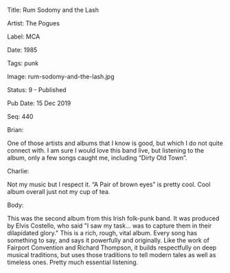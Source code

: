 Title:  Rum Sodomy and the Lash

Artist: The Pogues

Label:  MCA

Date:   1985

Tags:   punk

Image:  rum-sodomy-and-the-lash.jpg

Status: 9 - Published

Pub Date: 15 Dec 2019

Seq:    440

Brian: 

One of those artists and albums that I know is good, but which I do not quite connect with. I am sure I would love this band live, but listening to the album, only a few songs caught me, including “Dirty Old Town”. 


Charlie: 

Not my music but I respect it. “A Pair of brown eyes” is pretty cool. Cool album overall just not my cup of tea. 

Body: 

This was the second album from this Irish folk-punk band. It was produced by Elvis Costello, who said "I saw my task… was to capture them in their dilapidated glory." This is a rich, rough, vital album. Every song has something to say, and says it powerfully and originally. Like the work of Fairport Convention and Richard Thompson, it builds respectfully on deep musical traditions, but uses those traditions to tell modern tales as well as timeless ones. Pretty much essential listening. 

